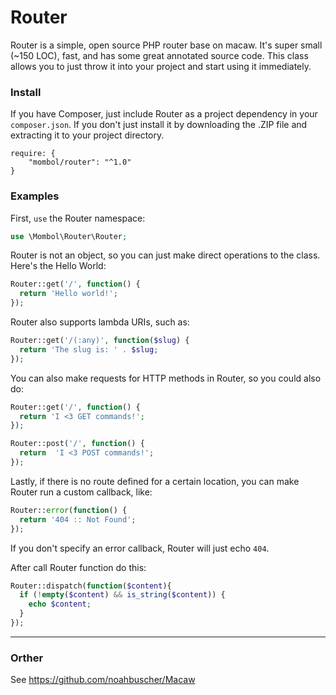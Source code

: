 Router
=====

Router is a simple, open source PHP router base on macaw. It's super small (~150 LOC), fast, and has some great annotated source code. This class allows you to just throw it into your project and start using it immediately.

### Install

If you have Composer, just include Router as a project dependency in your `composer.json`. If you don't just install it by downloading the .ZIP file and extracting it to your project directory.

```
require: {
    "mombol/router": "^1.0"
}
```

### Examples

First, `use` the Router namespace:

```PHP
use \Mombol\Router\Router;
```

Router is not an object, so you can just make direct operations to the class. Here's the Hello World:

```PHP
Router::get('/', function() {
  return 'Hello world!';
});
```

Router also supports lambda URIs, such as:

```PHP
Router::get('/(:any)', function($slug) {
  return 'The slug is: ' . $slug;
});
```

You can also make requests for HTTP methods in Router, so you could also do:

```PHP
Router::get('/', function() {
  return 'I <3 GET commands!';
});

Router::post('/', function() {
  return  'I <3 POST commands!';
});
```

Lastly, if there is no route defined for a certain location, you can make Router run a custom callback, like:

```PHP
Router::error(function() {
  return '404 :: Not Found';
});
```

If you don't specify an error callback, Router will just echo `404`.

After call Router function do this:

```PHP
Router::dispatch(function($content){
  if (!empty($content) && is_string($content)) {
    echo $content;
  }
});
```

<hr>

### Orther
See https://github.com/noahbuscher/Macaw
